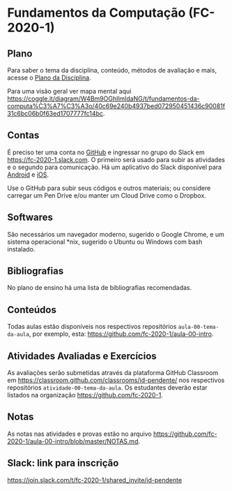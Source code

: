 # Fundamentos da Computação (FC-2020-1)

## Plano

Para saber o tema da disciplina, conteúdo, métodos de avaliação e mais, acesse o [Plano da Disciplina](https://github.com/fc-2020-1/aula-00-intro/blob/master/PLANO.md).

Para uma visão geral ver mapa mental aqui <https://coggle.it/diagram/W4Bm9OGhIlmldaNG/t/fundamentos-da-computa%C3%A7%C3%A3o/40c69e240b4937bed072950451436c90081f31c6bc06b0f63ed1707777fc14bc>.

## Contas

É preciso ter uma conta no [GitHub](https://github.com/join) e ingressar no grupo do Slack em <https://fc-2020-1.slack.com>. O primeiro será usado para subir as atividades e o segundo para comunicação. Há um aplicativo do Slack disponível para [Android](https://play.google.com/store/apps/details?id=com.Slack&hl=pt_BR) e [iOS](https://itunes.apple.com/br/app/slack/id618783545).

Use o GitHub para subir seus códigos e outros materiais; ou considere carregar um Pen Drive e/ou manter um Cloud Drive como o Dropbox.

## Softwares

São necessários um navegador moderno, sugerido o Google Chrome, e um sistema operacional *nix, sugerido o Ubuntu ou Windows com bash instalado.

## Bibliografias

No plano de ensino há uma lista de bibliografias recomendadas.

## Conteúdos

Todas aulas estão disponíveis nos respectivos repositórios `aula-00-tema-da-aula`, por exemplo, esta: <https://github.com/fc-2020-1/aula-00-intro>.

## Atividades Avaliadas e Exercícios

As avaliações serão submetidas através da plataforma GitHub Classroom em <https://classroom.github.com/classrooms/id-pendente/> nos respectivos repositórios `atividade-00-tema-da-aula`. Os estudantes deverão estar listados na organização <https://github.com/fc-2020-1>.

## Notas

As notas nas atividades e provas estão no arquivo <https://github.com/fc-2020-1/aula-00-intro/blob/master/NOTAS.md>.

## Slack: link para inscrição

<https://join.slack.com/t/fc-2020-1/shared_invite/id-pendente>
